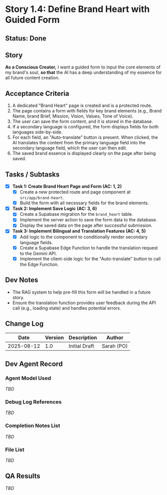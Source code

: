 # Story 1.4: Define Brand Heart with Guided Form

## Status: Done

## Story
**As a Conscious Creator,** I want a guided form to input the core elements of my brand's soul, **so that** the AI has a deep understanding of my essence for all future content creation.

## Acceptance Criteria
1.  A dedicated "Brand Heart" page is created and is a protected route.
2.  The page contains a form with fields for key brand elements (e.g., Brand Name, brand Brief, Mission, Vision, Values, Tone of Voice).
3.  The user can save the form content, and it is stored in the database.
4.  If a secondary language is configured, the form displays fields for both languages side-by-side.
5.  For each field, an "Auto-translate" button is present. When clicked, the AI translates the content from the primary language field into the secondary language field, which the user can then edit.
6.  The saved brand essence is displayed clearly on the page after being saved.

## Tasks / Subtasks
- [x] **Task 1: Create Brand Heart Page and Form (AC: 1, 2)**
    - [x] Create a new protected route and page component at `src/app/brand-heart`.
    - [x] Build the form with all necessary fields for the brand elements.
- [x] **Task 2: Implement Save Logic (AC: 3, 6)**
    - [x] Create a Supabase migration for the `brand_heart` table.
    - [x] Implement the server action to save the form data to the database.
    - [x] Display the saved data on the page after successful submission.
- [x] **Task 3: Implement Bilingual and Translation Features (AC: 4, 5)**
    - [x] Add logic to the component to conditionally render secondary language fields.
    - [x] Create a Supabase Edge Function to handle the translation request to the Gemini API.
    - [x] Implement the client-side logic for the "Auto-translate" button to call the Edge Function.

## Dev Notes
*   The RAG system to help pre-fill this form will be handled in a future story.
*   Ensure the translation function provides user feedback during the API call (e.g., loading state) and handles potential errors.

## Change Log
| Date | Version | Description | Author |
| --- | --- | --- | --- |
| 2025-08-12 | 1.0 | Initial Draft | Sarah (PO) |

## Dev Agent Record
### Agent Model Used
_TBD_

### Debug Log References
_TBD_

### Completion Notes List
_TBD_

### File List
_TBD_

## QA Results
_TBD_
